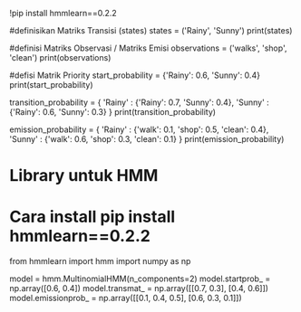 !pip install hmmlearn==0.2.2

#definisikan  Matriks Transisi (states)
states = ('Rainy', 'Sunny')
print(states)

#definisi Matriks Observasi / Matriks Emisi
observations = ('walks', 'shop', 'clean')
print(observations)

#defisi Matrik Priority
start_probability = {'Rainy': 0.6, 'Sunny': 0.4}
print(start_probability)

transition_probability = {
    'Rainy' : {'Rainy': 0.7, 'Sunny': 0.4},
    'Sunny' : {'Rainy': 0.6, 'Sunny': 0.3}
}
print(transition_probability)

emission_probability = {
    'Rainy' : {'walk': 0.1, 'shop': 0.5, 'clean': 0.4},
    'Sunny' : {'walk': 0.6, 'shop': 0.3, 'clean': 0.1}
}
print(emission_probability)

# Library untuk HMM
# Cara install pip install hmmlearn==0.2.2

from hmmlearn import hmm
import numpy as np
  
model = hmm.MultinomialHMM(n_components=2)
model.startprob_ = np.array([0.6, 0.4])
model.transmat_ = np.array([[0.7, 0.3],
                            [0.4, 0.6]])
model.emissionprob_ = np.array([[0.1, 0.4, 0.5],
                                [0.6, 0.3, 0.1]])
                                
